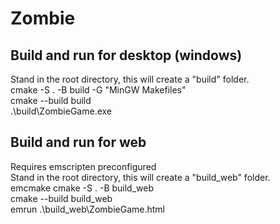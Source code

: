 # Zombie


## Build and run for desktop (windows)
Stand in the root directory, this will create a "build" folder.  
cmake -S . -B build -G "MinGW Makefiles"   
cmake --build build  
.\build\ZombieGame.exe  

## Build and run for web
Requires emscripten preconfigured  
Stand in the root directory, this will create a "build_web" folder.  
emcmake cmake -S . -B build_web  
cmake --build build_web  
emrun .\build_web\ZombieGame.html   
